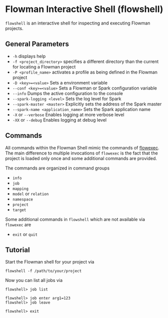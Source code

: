 # Flowman Interactive Shell (flowshell)

`flowshell` is an interactive shell for inspecting and executing Flowman projects. 

## General Parameters
* `-h` displays help
* `-f <project_directory>` specifies a different directory than the current for locating a Flowman project
* `-P <profile_name>` activates a profile as being defined in the Flowman project
* `-D <key>=<value>` Sets a environment variable
* `--conf <key>=<value>` Sets a Flowman or Spark configuration variable
* `--info` Dumps the active configuration to the console
* `--spark-logging <level>` Sets the log level for Spark 
* `--spark-master <master>` Explicitly sets the address of the Spark master
* `--spark-name <application_name>` Sets the Spark application name
* `-X` or `--verbose` Enables logging at more verbose level
* `-XX` or `--debug` Enables logging at debug level


## Commands

All commands within the Flowman Shell mimic the commands of [flowexec](../flowexec/index.md). The main difference to multiple
invocations of `flowexec` is the fact that the project is loaded only once and some additional commands are provided.

The commands are organized in command groups
* `info`
* `job`
* `mapping`
* `model` or `relation`
* `namespace`
* `project`
* `target`

Some additional commands in `flowshell` which are not available via `flowexec` are
* `exit` or `quit`


## Tutorial

Start the Flowman shell for your project via

```shell
flowshell -f /path/to/your/project
```
    
Now you can list all jobs via

    flowshell> job list

    flowshell> job enter arg1=123
    flowshell> job leave

    flowshell> exit
